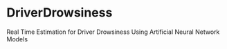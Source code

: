 # DriverDrowsiness
Real Time Estimation for Driver Drowsiness Using Artificial Neural Network Models
